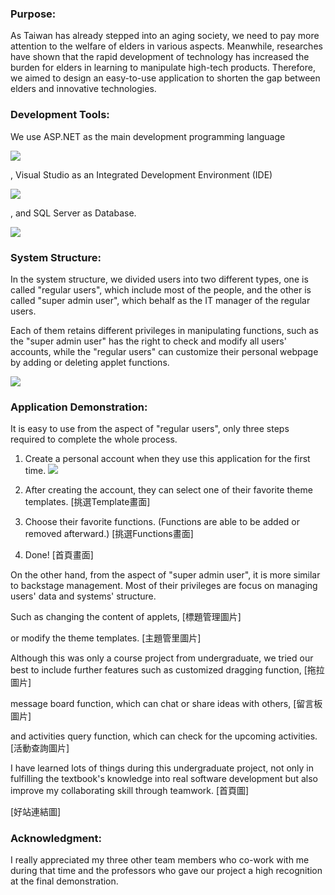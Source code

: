 ### Purpose:

As Taiwan has already stepped into an aging society, we need to pay more attention to the welfare of elders in various aspects. 
Meanwhile, researches have shown that the rapid development of technology has increased the burden for elders in learning to manipulate high-tech products. 
Therefore, we aimed to design an easy-to-use application to shorten the gap between elders and innovative technologies.


### Development Tools:

We use ASP.NET as the main development programming language

![](https://github.com/Johnny9527/UndergraduateProject/blob/master/picture/ASP.NET.png)

, Visual Studio as an Integrated Development Environment (IDE)

![](https://github.com/Johnny9527/UndergraduateProject/blob/master/picture/VisualStudio.png)

, and SQL Server as Database.

![](https://github.com/Johnny9527/UndergraduateProject/blob/master/picture/SQLServer.png)


### System Structure:

In the system structure, we divided users into two different types, one is called "regular users", which include most of the people, 
and the other is called "super admin user", which behalf as the IT manager of the regular users. 

Each of them retains different privileges in manipulating functions, such as the "super admin user" has the right to check and modify all users' accounts, 
while the "regular users" can customize their personal webpage by adding or deleting applet functions.

![](https://github.com/Johnny9527/UndergraduateProject/blob/master/picture/UGP_SystemStructure.png)


### Application Demonstration:

It is easy to use from the aspect of "regular users", only three steps required to complete the whole process.

1. Create a personal account when they use this application for the first time.
![](https://github.com/Johnny9527/UndergraduateProject/blob/master/picture/NewMember.png)

2. After creating the account, they can select one of their favorite theme templates.
[挑選Template畫面]

3. Choose their favorite functions. (Functions are able to be added or removed afterward.)
[挑選Functions畫面]

4. Done!
[首頁畫面]

On the other hand, from the aspect of "super admin user", it is more similar to backstage management. 
Most of their privileges are focus on managing users' data and systems' structure.

Such as changing the content of applets,
[標題管理圖片]

or modify the theme templates.
[主題管里圖片]

Although this was only a course project from undergraduate, we tried our best to include further features such as customized dragging function,
[拖拉圖片]

message board function, which can chat or share ideas with others,
[留言板圖片]

and activities query function, which can check for the upcoming activities.
[活動查詢圖片]

I have learned lots of things during this undergraduate project, not only in fulfilling the textbook's knowledge into real software development 
but also improve my collaborating skill through teamwork.
[首頁圖]

[好站連結圖]

### Acknowledgment:
I really appreciated my three other team members who co-work with me during that time 
and the professors who gave our project a high recognition at the final demonstration.


